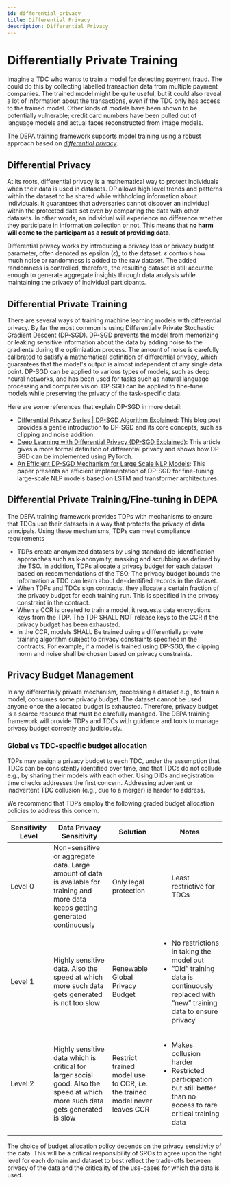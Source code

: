 ```yaml
---
id: differential_privacy
title: Differential Privacy
description: Differential Privacy
---
```


# Differentially Private Training

Imagine a TDC who wants to train a model for detecting payment fraud. The could do this by collecting labelled transaction data from multiple payment companies. The trained model might be quite useful, but it could also reveal a lot of information about the transactions, even if the TDC only has access to the trained model. Other kinds of models have been shown to be potentially vulnerable; credit card numbers have been pulled out of language models and actual faces reconstructed from image models. 

The DEPA training framework supports model training using a robust approach based on [_differential privacy_](https://desfontain.es/privacy/differential-privacy-awesomeness.html). 

## Differential Privacy

At its roots, differential privacy is a mathematical way to protect individuals when their data is used in datasets. DP allows high level trends and patterns within the dataset to be shared while withholding information about individuals. It guarantees that adversaries cannot discover an individual within the protected data set even by comparing the data with other datasets. In other words, an individual will experience no difference whether they participate in information collection or not. This means that __no harm will come to the participant as a result of providing data__. 

Differential privacy works by introducing a privacy loss or privacy budget parameter, often denoted as epsilon (ε), to the dataset. ε controls how much noise or randomness is added to the raw dataset. The added randomness is controlled, therefore, the resulting dataset is still accurate enough to generate aggregate insights through data analysis while maintaining the privacy of individual participants.

## Differential Private Training

There are several ways of training machine learning models with differential privacy. By far the most common is using Differentially Private Stochastic Gradient Descent (DP-SGD). DP-SGD prevents the model from memorizing or leaking sensitive information about the data by adding noise to the gradients during the optimization process. The amount of noise is carefully calibrated to satisfy a mathematical definition of differential privacy, which guarantees that the model's output is almost independent of any single data point. DP-SGD can be applied to various types of models, such as deep neural networks, and has been used for tasks such as natural language processing and computer vision.  DP-SGD can be applied to fine-tune models while preserving the privacy of the task-specific data. 

Here are some references that explain DP-SGD in more detail:

- [Differential Privacy Series | DP-SGD Algorithm Explained](https://medium.com/pytorch/differential-privacy-series-part-1-dp-sgd-algorithm-explained-12512c3959a3): This blog post provides a gentle introduction to DP-SGD and its core concepts, such as clipping and noise addition.
- [Deep Learning with Differential Privacy (DP-SGD Explained)](https://mukulrathi.com/privacy-preserving-machine-learning/deep-learning-differential-privacy/): This article gives a more formal definition of differential privacy and shows how DP-SGD can be implemented using PyTorch.
- [An Efficient DP-SGD Mechanism for Large Scale NLP Models](https://arxiv.org/abs/2107.14586): This paper presents an efficient implementation of DP-SGD for fine-tuning large-scale NLP models based on LSTM and transformer architectures.


## Differential Private Training/Fine-tuning in DEPA 

The DEPA training framework provides TDPs with mechanisms to ensure that TDCs use their datasets in a way that protects the privacy of data principals. Using these mechanisms, TDPs can meet compliance requirements 

- TDPs create anonymized datasets by using standard de-identification approaches such as k-anonymity, masking and scrubbing as defined by the TSO. In addition, TDPs allocate a privacy budget for each dataset based on recommendations of the TSO. The privacy budget bounds the information a TDC can learn about de-identified records in the dataset. 
- When TDPs and TDCs sign contracts, they allocate a certain fraction of the privacy budget for each training run. This is specified in the privacy constraint in the contract. 
- When a CCR is created to train a model, it requests data encryptions keys from the TDP. The TDP SHALL NOT release keys to the CCR if the privacy budget has been exhausted. 
- In the CCR, models SHALL Be trained using a differentially private training algorithm subject to privacy constraints specified in the contracts. For example, if a model is trained using DP-SGD, the clipping norm and noise shall be chosen based on privacy constraints. 

## Privacy Budget Management

In any differentially private mechanism, processing a dataset e.g., to train a model, consumes some privacy budget. The dataset cannot be used anyone once the allocated budget is exhausted. Therefore, privacy budget is a scarce resource that must be carefully managed. The DEPA training framework will provide TDPs and TDCs with guidance and tools to manage privacy budget correctly and judiciously. 

### Global vs TDC-specific budget allocation

TDPs may assign a privacy budget to each TDC, under the assumption that TDCs can be consistently identified over time, and that TDCs do not collude e.g., by sharing their models with each other. Using DIDs and registration time checks addresses the first concern. Addressing advertent or inadvertent TDC collusion (e.g., due to a merger) is harder to address. 

We recommend that TDPs employ the following graded budget allocation policies to address this concern. 


| Sensitivity Level | Data Privacy Sensitivity| Solution  | Notes |
|---|---|---|---|
| Level 0 | Non-sensitive or aggregate data. Large amount of data is available for training and more data keeps getting generated continuously | Only legal protection | <ul>Least restrictive for TDCs</ul>
| Level 1 | Highly sensitive data. Also the speed at which more such data gets generated is not too slow. | Renewable Global Privacy Budget | <ul><li> No restrictions in taking the model out </li><li> ”Old” training data is continuously replaced with “new” training data to ensure privacy </li></ul> |
| Level 2 | Highly sensitive data which is critical for larger social good. Also the speed at which more such data gets generated is slow | Restrict trained model use to CCR, i.e. the trained model never leaves CCR | <ul><li> Makes collusion harder</li><li> Restricted participation but still better than no access to rare critical training data</li></ul>

The choice of budget allocation policy depends on the privacy sensitivity of the data. This will be a critical responsibility of SROs to agree upon the right level for each domain and dataset to best reflect the trade-offs between privacy of the data and the criticality of the use-cases for which the data is used. 
